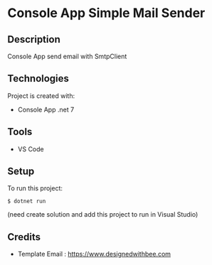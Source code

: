 # Console App Simple Mail Sender


## Description
Console App send email with SmtpClient

## Technologies
Project is created with:
* Console App .net 7

## Tools
* VS Code

## Setup
To run this project:

```
$ dotnet run
```
(need create solution and add this project to run in Visual Studio)

## Credits
* Template Email : https://www.designedwithbee.com

